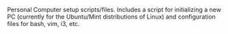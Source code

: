 Personal Computer setup scripts/files. Includes a script for initializing a new PC (currently for the Ubuntu/Mint distributions of Linux) and configuration files for bash, vim, i3, etc.
